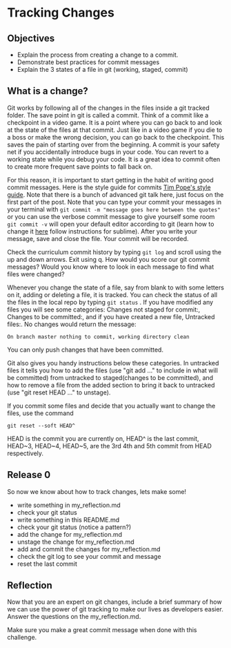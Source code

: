 # Tracking Changes

## Objectives

- Explain the process from creating a change to a commit.
- Demonstrate best practices for commit messages
- Explain the 3 states of a file in git (working, staged, commit)

## What is a change?

Git works by following all of the changes in the files inside a git tracked folder. The save point in git is called a commit. Think of a commit like a checkpoint in a video game. It is a point where you can go back to and look at the state of the files at that commit. Just like in a video game if you die to a boss or make the wrong decision, you can go back to the checkpoint. This saves the pain of starting over from the beginning. A commit is your safety net if you accidentally introduce bugs in your code. You can revert to a working state while you debug your code. It is a great idea to commit often to create more frequent save points to fall back on.

For this reason, it is important to start getting in the habit of writing good commit messages. Here is the style guide for commits [Tim Pope's style guide](http://tbaggery.com/2008/04/19/a-note-about-git-commit-messages.html). Note that there is a bunch of advanced git talk here, just focus on the first part of the post. Note that you can type your commit your messages in your terminal with `git commit -m "message goes here between the quotes"` or you can use the verbose commit message to give yourself some room `git commit -v` will open your default editor according to git (learn how to change it [here](https://help.github.com/articles/associating-text-editors-with-git) follow instructions for sublime). After you write your message, save and close the file. Your commit will be recorded.

Check the curriculum commit history by typing `git log` and scroll using the up and down arrows. Exit using q. How would you score our git commit messages? Would you know where to look in each message to find what files were changed?

Whenever you change the state of a file, say from blank to with some letters on it, adding or deleting a file, it is tracked. You can check the status of all the files in the local repo by typing `git status` . If you have modified any files you will see some categories: Changes not staged for commit:, Changes to be committed:, and if you have created a new file, Untracked files:. No changes would return the message:

`On branch master
nothing to commit, working directory clean`

You can only push changes that have been committed.

Git also gives you handy instructions below these categories. In untracked files it tells you how to add the files (use "git add <file>..." to include in what will be committed) from untracked to staged(changes to be committed), and how to remove a file from the added section to bring it back to untracked (use "git reset HEAD <file>..." to unstage).

If you commit some files and decide that you actually want to change the files, use the command

`git reset --soft HEAD^`

HEAD is the commit you are currently on, HEAD^ is the last commit, HEAD~3, HEAD~4, HEAD~5, are the 3rd 4th and 5th commit from HEAD respectively.


## Release 0

So now we know about how to track changes, lets make some!

- write something in my_reflection.md
- check your git status
- write something in this README.md
- check your git status (notice a pattern?)
- add the change for my_reflection.md
- unstage the change for my_reflection.md
- add and commit the changes for my_reflection.md
- check the git log to see your commit and message
- reset the last commit

## Reflection

Now that you are an expert on git changes, include a brief summary of how we can use the power of git tracking to make our lives as developers easier. Answer the questions on the my_reflection.md.

Make sure you make a great commit message when done with this challenge.